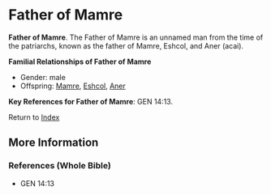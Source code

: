 # Father of Mamre
**Father of Mamre**. 
The Father of Mamre is an unnamed man from the time of the patriarchs, known as the father of Mamre, Eshcol, and Aner (acai). 




**Familial Relationships of Father of Mamre**


* Gender: male
* Offspring: [Mamre](Mamre.md), [Eshcol](Eshcol.md), [Aner](Aner.md)




**Key References for Father of Mamre**: 
GEN 14:13. 






Return to [Index](00-Index.md)

## More Information

### References (Whole Bible)

* GEN 14:13



